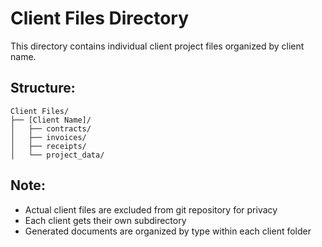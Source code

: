 # Client Files Directory

This directory contains individual client project files organized by client name.

## Structure:
```
Client Files/
├── [Client Name]/
│   ├── contracts/
│   ├── invoices/
│   ├── receipts/
│   └── project_data/
```

## Note:
- Actual client files are excluded from git repository for privacy
- Each client gets their own subdirectory
- Generated documents are organized by type within each client folder